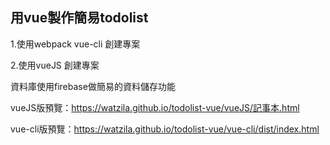 用vue製作簡易todolist
---------------------
1.使用webpack vue-cli 創建專案

2.使用vueJS 創建專案

資料庫使用firebase做簡易的資料儲存功能

vueJS版預覽：https://watzila.github.io/todolist-vue/vueJS/記事本.html

vue-cli版預覽：https://watzila.github.io/todolist-vue/vue-cli/dist/index.html

